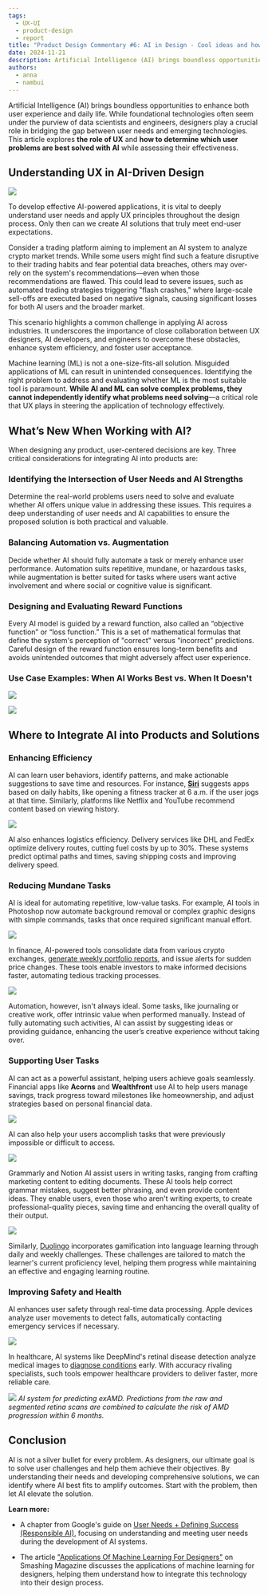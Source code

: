 ```yaml
---
tags:
  - UX-UI
  - product-design
  - report
title: "Product Design Commentary #6: AI in Design - Cool ideas and how to make them happen"
date: 2024-11-21
description: Artificial Intelligence (AI) brings boundless opportunities to enhance both user experience and daily life. While foundational technologies often seem under the purview of data scientists and engineers, designers play a crucial role in bridging the gap between user needs and emerging technologies. This article explores the role of UX and how to determine which user problems are best solved with AI while assessing their effectiveness.
authors:
  - anna
  - nambui
---
```


Artificial Intelligence (AI) brings boundless opportunities to enhance both user experience and daily life. While foundational technologies often seem under the purview of data scientists and engineers, designers play a crucial role in bridging the gap between user needs and emerging technologies. This article explores **the role of UX** and **how to determine which user problems are best solved with AI** while assessing their effectiveness.

## Understanding UX in AI-Driven Design

![](6-product-design-weekly-framework.png)

To develop effective AI-powered applications, it is vital to deeply understand user needs and apply UX principles throughout the design process. Only then can we create AI solutions that truly meet end-user expectations.

Consider a trading platform aiming to implement an AI system to analyze crypto market trends. While some users might find such a feature disruptive to their trading habits and fear potential data breaches, others may over-rely on the system's recommendations—even when those recommendations are flawed. This could lead to severe issues, such as automated trading strategies triggering "flash crashes," where large-scale sell-offs are executed based on negative signals, causing significant losses for both AI users and the broader market.

This scenario highlights a common challenge in applying AI across industries. It underscores the importance of close collaboration between UX designers, AI developers, and engineers to overcome these obstacles, enhance system efficiency, and foster user acceptance.

Machine learning (ML) is not a one-size-fits-all solution. Misguided applications of ML can result in unintended consequences. Identifying the right problem to address and evaluating whether ML is the most suitable tool is paramount. **While AI and ML can solve complex problems, they cannot independently identify what problems need solving**—a critical role that UX plays in steering the application of technology effectively.

## What’s New When Working with AI?
When designing any product, user-centered decisions are key. Three critical considerations for integrating AI into products are:

### Identifying the Intersection of User Needs and AI Strengths
Determine the real-world problems users need to solve and evaluate whether AI offers unique value in addressing these issues. This requires a deep understanding of user needs and AI capabilities to ensure the proposed solution is both practical and valuable.

### Balancing Automation vs. Augmentation
Decide whether AI should fully automate a task or merely enhance user performance. Automation suits repetitive, mundane, or hazardous tasks, while augmentation is better suited for tasks where users want active involvement and where social or cognitive value is significant.

### Designing and Evaluating Reward Functions
Every AI model is guided by a reward function, also called an “objective function” or “loss function.” This is a set of mathematical formulas that define the system's perception of "correct" versus "incorrect" predictions. Careful design of the reward function ensures long-term benefits and avoids unintended outcomes that might adversely affect user experience.

### Use Case Examples: When AI Works Best vs. When It Doesn't

![](6-product-design-weekly-fit.png)

![](6-product-design-weekly-fall-short.png)

## Where to Integrate AI into Products and Solutions
### Enhancing Efficiency
AI can learn user behaviors, identify patterns, and make actionable suggestions to save time and resources. For instance, [**Siri**](https://support.apple.com/en-vn/guide/iphone/iph6f94af287/ios) suggests apps based on daily habits, like opening a fitness tracker at 6 a.m. if the user jogs at that time. Similarly, platforms like Netflix and YouTube recommend content based on viewing history.

![](6-product-design-weekly-siri.png)

AI also enhances logistics efficiency. Delivery services like DHL and FedEx optimize delivery routes, cutting fuel costs by up to 30%. These systems predict optimal paths and times, saving shipping costs and improving delivery speed.

### Reducing Mundane Tasks
AI is ideal for automating repetitive, low-value tasks. For example, AI tools in Photoshop now automate background removal or complex graphic designs with simple commands, tasks that once required significant manual effort.

![](6-product-design-weekly-mundane-task.png)

In finance, AI-powered tools consolidate data from various crypto exchanges, [generate weekly portfolio reports](https://medium.com/@batuhansenerr/ai-powered-financial-analysis-multi-agent-systems-transform-data-into-insights-d94e4867d75d), and issue alerts for sudden price changes. These tools enable investors to make informed decisions faster, automating tedious tracking processes.

![](6-product-design-weekly-finance.png)

Automation, however, isn't always ideal. Some tasks, like journaling or creative work, offer intrinsic value when performed manually. Instead of fully automating such activities, AI can assist by suggesting ideas or providing guidance, enhancing the user’s creative experience without taking over.

### Supporting User Tasks
AI can act as a powerful assistant, helping users achieve goals seamlessly. Financial apps like **Acorns** and **Wealthfront** use AI to help users manage savings, track progress toward milestones like homeownership, and adjust strategies based on personal financial data.

![](6-product-design-weekly-wealth-front.png)

AI can also help your users accomplish tasks that were previously impossible or difficult to access.

![](6-product-design-weekly-notion.png)

Grammarly and Notion AI assist users in writing tasks, ranging from crafting marketing content to editing documents. These AI tools help correct grammar mistakes, suggest better phrasing, and even provide content ideas. They enable users, even those who aren't writing experts, to create professional-quality pieces, saving time and enhancing the overall quality of their output.

![](6-product-design-weekly-grammarly.png)

Similarly, [Duolingo](https://blog.duolingo.com/duolingo-max/) incorporates gamification into language learning through daily and weekly challenges. These challenges are tailored to match the learner's current proficiency level, helping them progress while maintaining an effective and engaging learning routine.

### Improving Safety and Health
AI enhances user safety through real-time data processing. Apple devices analyze user movements to detect falls, automatically contacting emergency services if necessary.

![](6-product-design-weekly-health.png)

In healthcare, AI systems like DeepMind's retinal disease detection analyze medical images to [diagnose conditions](https://deepmind.google/discover/blog/using-ai-to-predict-retinal-disease-progression/) early. With accuracy rivaling specialists, such tools empower healthcare providers to deliver faster, more reliable care.

![](6-product-design-weekly-deep-mind.png)
*AI system for predicting exAMD. Predictions from the raw and segmented retina scans are combined to calculate the risk of AMD progression within 6 months.*

## Conclusion
AI is not a silver bullet for every problem. As designers, our ultimate goal is to solve user challenges and help them achieve their objectives. By understanding their needs and developing comprehensive solutions, we can identify where AI best fits to amplify outcomes. Start with the problem, then let AI elevate the solution.

**Learn more:**

- A chapter from Google's guide on [User Needs + Defining Success (Responsible AI)](https://pair.withgoogle.com/chapter/user-needs/), focusing on understanding and meeting user needs during the development of AI systems.

- The article ["Applications Of Machine Learning For Designers"](https://www.smashingmagazine.com/2017/04/applications-machine-learning-designers/) on Smashing Magazine discusses the applications of machine learning for designers, helping them understand how to integrate this technology into their design process.